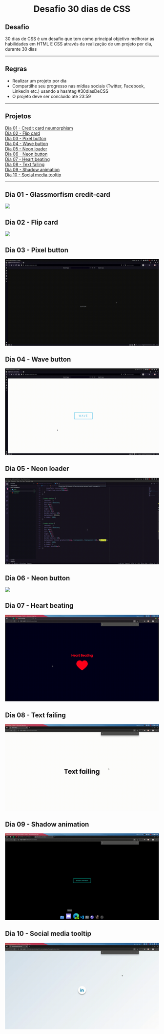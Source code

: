 <h1 align="center">
  Desafio 30 dias de CSS
</h1>

## Desafio 

30 dias de CSS é um desafio que tem como principal objetivo melhorar as habilidades em HTML E CSS através da realização de um projeto por dia, durante 30 dias

--------------------------------------------------------------------------------------------------------------------------------------------------------------

## Regras 

- Realizar um projeto por dia 
- Compartilhe seu progresso nas mídias sociais (Twitter, Facebook, Linkedin etc.) usando a hashtag #30diasDeCSS
- O projeto deve ser concluído até 23:59

--------------------------------------------------------------------------------------------------------------------------------------------------------------

## Projetos

<a href="https://github.com/joao-garcia404/30days-css/tree/main/projects/day1-neumorphismCard">Dia 01 - Credit card neumorphism<a>
<br>
<a href="https://github.com/joao-garcia404/30days-css/tree/main/projects/day1-neumorphismCard">Dia 02 - Flip card<a>
<br>
<a href="https://github.com/joao-garcia404/30days-css/tree/main/projects/day3-pixelButton">Dia 03 - Pixel button<a>
<br>
<a href="https://github.com/joao-garcia404/30days-css/tree/main/projects/day4-waveButton">Dia 04 - Wave button<a>
<br>
<a href="https://github.com/joao-garcia404/30days-css/tree/main/projects/day5-loaderNeon">Dia 05 - Neon loader<a>
<br>
<a href="https://github.com/joao-garcia404/30days-css/tree/main/projects/day6-neonButton">Dia 06 - Neon button<a>
<br>
<a href="https://github.com/joao-garcia404/30days-css/tree/main/projects/day7-heartBeating">Dia 07 - Heart beating<a>
<br>
<a href="https://github.com/joao-garcia404/30days-css/tree/main/projects/day8-textFailing">Dia 08 - Text failing<a>
<br>
<a href="https://github.com/joao-garcia404/30days-css/tree/main/projects/day9-shadowAnimation">Dia 09 - Shadow animation<a>
<br>
<a href="https://github.com/joao-garcia404/30days-css/tree/main/projects/day10-socialMediaTooltip">Dia 10 - Social media tooltip<a>

--------------------------------------------------------------------------------------------------------------------------------------------------------------

## Dia 01 - Glassmorfism credit-card 

![](./gifs/creditCard-neumorphism.gif)

## Dia 02 - Flip card

![](./gifs/flip-card.gif)

## Dia 03 - Pixel button

![](./gifs/pixel-button.gif)

## Dia 04 - Wave button 

![](./gifs/wave-button.gif)

## Dia 05 - Neon loader

![](./gifs/neon-loader.gif)

## Dia 06 - Neon button

![](./gifs/neon-button.gif)

## Dia 07 - Heart beating

![](./gifs/heart-beating.gif)

## Dia 08 - Text failing

![](./gifs/text-failing.gif)

## Dia 09 - Shadow animation

![](./gifs/shadowAnimation.gif)

## Dia 10 - Social media tooltip
![](./gifs/social-media-tooltip.gif)
